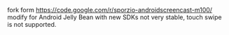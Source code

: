 fork form https://code.google.com/r/sporzio-androidscreencast-m100/
modify for Android Jelly Bean with new SDKs
not very stable, touch swipe is not supported.
